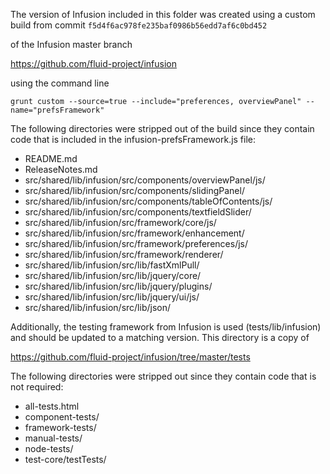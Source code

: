 
The version of Infusion included in this folder was created using a custom build from commit `f5d4f6ac978fe235baf0986b56edd7af6c0bd452`

of the Infusion master branch

<https://github.com/fluid-project/infusion>

using the command line

    grunt custom --source=true --include="preferences, overviewPanel" --name="prefsFramework"

The following directories were stripped out of the build since they contain code that is included in the infusion-prefsFramework.js file:

* README.md
* ReleaseNotes.md
* src/shared/lib/infusion/src/components/overviewPanel/js/
* src/shared/lib/infusion/src/components/slidingPanel/
* src/shared/lib/infusion/src/components/tableOfContents/js/
* src/shared/lib/infusion/src/components/textfieldSlider/
* src/shared/lib/infusion/src/framework/core/js/
* src/shared/lib/infusion/src/framework/enhancement/
* src/shared/lib/infusion/src/framework/preferences/js/
* src/shared/lib/infusion/src/framework/renderer/
* src/shared/lib/infusion/src/lib/fastXmlPull/
* src/shared/lib/infusion/src/lib/jquery/core/
* src/shared/lib/infusion/src/lib/jquery/plugins/
* src/shared/lib/infusion/src/lib/jquery/ui/js/
* src/shared/lib/infusion/src/lib/json/

Additionally, the testing framework from Infusion is used (tests/lib/infusion) and should be updated to a matching version. This directory is a copy of

https://github.com/fluid-project/infusion/tree/master/tests

The following directories were stripped out since they contain code that is not required:

* all-tests.html
* component-tests/
* framework-tests/
* manual-tests/
* node-tests/
* test-core/testTests/

